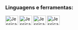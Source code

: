 




<h3 align="left">Linguagens e ferramentas:</h3>
<div style="display: inline_block">
  <img align="center" alt="Jessica-HTML" height="30" width="40" src="https://cdn.jsdelivr.net/gh/devicons/devicon/icons/html5/html5-plain-wordmark.svg">
  <img align="center" alt="Jessica-CSS" height="30" width="40" src="https://cdn.jsdelivr.net/gh/devicons/devicon/icons/css3/css3-plain-wordmark.svg">
  <img align="center" alt="Jessica-JS" height="30" width="40" src="https://cdn.jsdelivr.net/gh/devicons/devicon/icons/javascript/javascript-plain.svg">
  <img align="center" alt="Jessica-JS" height="30" width="40" src="https://cdn.jsdelivr.net/gh/devicons/devicon/icons/bootstrap/bootstrap-plain.svg">
</div>
